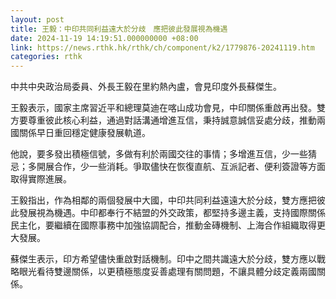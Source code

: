 ```yaml
---
layout: post
title: 王毅：中印共同利益遠大於分歧　應把彼此發展視為機遇
date: 2024-11-19 14:19:51.000000000 +08:00
link: https://news.rthk.hk/rthk/ch/component/k2/1779876-20241119.htm
categories: rthk
---
```


中共中央政治局委員、外長王毅在里約熱內盧，會見印度外長蘇傑生。

王毅表示，國家主席習近平和總理莫迪在喀山成功會見，中印關係重啟再出發。雙方要尊重彼此核心利益，通過對話溝通增進互信，秉持誠意誠信妥處分歧，推動兩國關係早日重回穩定健康發展軌道。

他說，要多發出積極信號，多做有利於兩國交往的事情；多增進互信，少一些猜忌；多開展合作，少一些消耗。爭取儘快在恢復直航、互派記者、便利簽證等方面取得實際進展。

王毅指出，作為相鄰的兩個發展中大國，中印共同利益遠遠大於分歧，雙方應把彼此發展視為機遇。中印都奉行不結盟的外交政策，都堅持多邊主義，支持國際關係民主化，要繼續在國際事務中加強協調配合，推動金磚機制、上海合作組織取得更大發展。

蘇傑生表示，印方希望儘快重啟對話機制。印中之間共識遠大於分歧，雙方應以戰略眼光看待雙邊關係，以更積極態度妥善處理有關問題，不讓具體分歧定義兩國關係。
